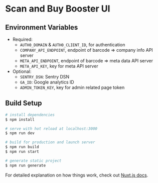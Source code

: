 # Scan and Buy Booster UI

## Environment Variables

- Required:
  - `AUTH0_DOMAIN` & `AUTH0_CLIENT_ID`, for authentication
  - `COMPANY_API_ENDPOINT`, endpoint of barcode => company info API server
  - `META_API_ENDPOINT`, endpoint of barcode => meta data API server
  - `META_API_KEY`, key for meta API server
- Optional:
  - `SENTRY_DSN`: Sentry DSN
  - `GA_ID`: Google analytics ID
  - `ADMIN_TOKEN_KEY`, key for admin related page token

## Build Setup

``` bash
# install dependencies
$ npm install

# serve with hot reload at localhost:3000
$ npm run dev

# build for production and launch server
$ npm run build
$ npm run start

# generate static project
$ npm run generate
```

For detailed explanation on how things work, check out [Nuxt.js docs](https://nuxtjs.org).
